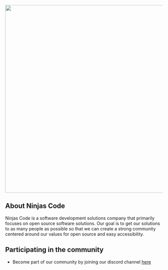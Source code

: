 <p align="center"><a href="https://ninjascode.com" target="_blank"><img src="https://i.imgur.com/cWDFwLx.png" width="600"></a></p>

## About Ninjas Code

Ninjas Code is a software development solutions company that primarily focuses on open source software solutions. Our goal is to get our solutions to as many people as possible so that we can create a strong community centered around our values for open source and easy accessibility.

## Participating in the community

- Become part of our community by joining our discord channel [here](https://discord.gg/CZCD5qQv)
